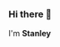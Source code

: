 ### Hi there 👋


I'm **Stanley** 
<!-- [](https://github-readme-stats.vercel.app/api?username=Stanely254&count_private=true&show_icons=true&theme=dark&border_radius=50)
[![Stanley's wakatime stats](https://github-readme-stats.vercel.app/api/wakatime?username=StarNorh&count_private=true&show_icons=true&theme=light&border_radius=35)](https://github.com/Stanely254/github-readme-stats)
[![Top Langs](https://github-readme-stats.vercel.app/api/top-langs/?username=Stanely254&count_private=true&show_icons=true&theme=dark&border_radius=50)](https://github.com/STanely254/github-readme-stats)
is a ✨ _special_ ✨ repository because its `README.md` (this file) appears on your GitHub profile.

Here are some ideas to get you started:

- 🔭 I’m currently working on ...
- 🌱 I’m currently learning ...
- 👯 I’m looking to collaborate on ...
- 🤔 I’m looking for help with ...
- 💬 Ask me about ...
- 📫 How to reach me: ...
- 😄 Pronouns: ...
- ⚡ Fun fact: ...
-->
